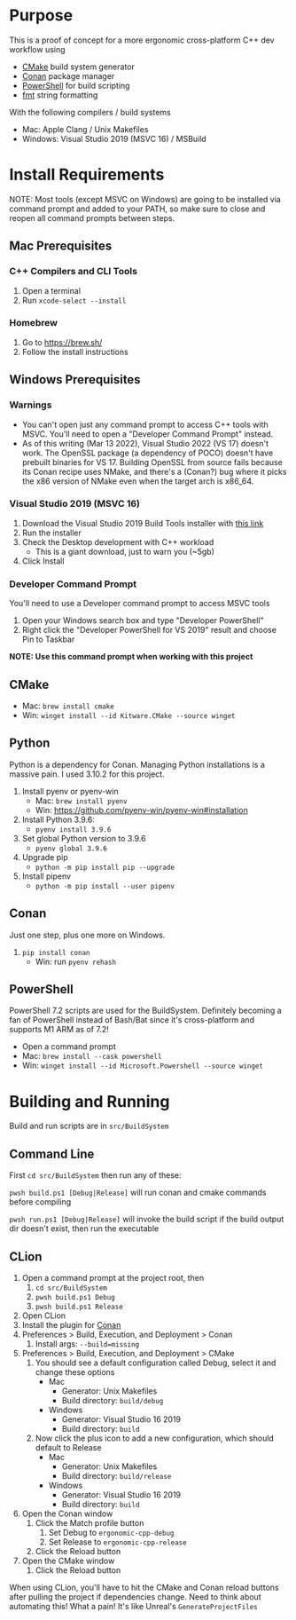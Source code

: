 # Purpose

This is a proof of concept for a more ergonomic cross-platform C++ dev workflow using

* [CMake](https://cmake.org/) build system generator
* [Conan](https://conan.io/) package manager
* [PowerShell](https://github.com/PowerShell/PowerShell) for build scripting
* [fmt](https://github.com/fmtlib/fmt) string formatting

With the following compilers / build systems

* Mac: Apple Clang / Unix Makefiles
* Windows: Visual Studio 2019 (MSVC 16) / MSBuild

# Install Requirements

NOTE: Most tools (except MSVC on Windows) are going to be installed via command prompt and added to your PATH, so make sure to close and reopen all command prompts between steps.

## Mac Prerequisites

### C++ Compilers and CLI Tools

1. Open a terminal
1. Run ```xcode-select --install```

### Homebrew

1. Go to https://brew.sh/
1. Follow the install instructions

## Windows Prerequisites

### Warnings

* You can't open just any command prompt to access C++ tools with MSVC. You'll need to open a "Developer Command Prompt" instead.
* As of this writing (Mar 13 2022), Visual Studio 2022 (VS 17) doesn't work. The OpenSSL package (a dependency of POCO) doesn't have prebuilt binaries for VS 17. Building OpenSSL from source fails because its Conan recipe uses NMake, and there's a (Conan?) bug where it picks the x86 version of NMake even when the target arch is x86_64.

### Visual Studio 2019 (MSVC 16)

1. Download the Visual Studio 2019 Build Tools installer with [this link](https://aka.ms/vs/16/release/vs_BuildTools.exe)
1. Run the installer
1. Check the Desktop development with C++ workload
   * This is a giant download, just to warn you (~5gb)
1. Click Install

### Developer Command Prompt

You'll need to use a Developer command prompt to access MSVC tools

1. Open your Windows search box and type "Developer PowerShell"
1. Right click the "Developer PowerShell for VS 2019" result and choose Pin to Taskbar

**NOTE: Use this command prompt when working with this project**

## CMake

* Mac: ```brew install cmake```
* Win: ```winget install --id Kitware.CMake --source winget```

## Python

Python is a dependency for Conan. Managing Python installations is a massive pain. I used 3.10.2 for this project.

1. Install pyenv or pyenv-win
   * Mac: ```brew install pyenv```
   * Win: https://github.com/pyenv-win/pyenv-win#installation
1. Install Python 3.9.6: 
   * ```pyenv install 3.9.6```
1. Set global Python version to 3.9.6
   * ```pyenv global 3.9.6```
1. Upgrade pip
   * ```python -m pip install pip --upgrade```
1. Install pipenv
   * ```python -m pip install --user pipenv```

## Conan

Just one step, plus one more on Windows.

1. ```pip install conan```
   * Win: run ```pyenv rehash```

## PowerShell

PowerShell 7.2 scripts are used for the BuildSystem. Definitely becoming a fan of PowerShell instead of Bash/Bat since it's cross-platform and supports M1 ARM as of 7.2!

* Open a command prompt
* Mac: ```brew install --cask powershell```
* Win: ```winget install --id Microsoft.Powershell --source winget```

# Building and Running

Build and run scripts are in ```src/BuildSystem```

## Command Line

First ```cd src/BuildSystem``` then run any of these:

```pwsh build.ps1 [Debug|Release]``` will run conan and cmake commands before compiling

```pwsh run.ps1 [Debug|Release]``` will invoke the build script if the build output dir doesn't exist, then run the executable

## CLion

1. Open a command prompt at the project root, then
   1. ```cd src/BuildSystem```
   1. ```pwsh build.ps1 Debug```
   1. ```pwsh build.ps1 Release```
1. Open CLion
1. Install the plugin for [Conan](https://plugins.jetbrains.com/plugin/11956-conan)
1. Preferences > Build, Execution, and Deployment > Conan
   1. Install args: ```--build=missing```
1. Preferences > Build, Execution, and Deployment > CMake
   1. You should see a default configuration called Debug, select it and change these options
      * Mac
         * Generator: Unix Makefiles
         * Build directory: ```build/debug```
      * Windows
         * Generator: Visual Studio 16 2019
         * Build directory: ```build```
   1. Now click the plus icon to add a new configuration, which should default to Release
      * Mac
         * Generator: Unix Makefiles
         * Build directory: ```build/release```
      * Windows
         * Generator: Visual Studio 16 2019
         * Build directory: ```build```
1. Open the Conan window
   1. Click the Match profile button
      1. Set Debug to ```ergonomic-cpp-debug```
      1. Set Release to ```ergonomic-cpp-release```
   1. Click the Reload button
1. Open the CMake window
   1. Click the Reload button

When using CLion, you'll have to hit the CMake and Conan reload buttons after pulling the project if dependencies change. Need to think about automating this! What a pain! It's like Unreal's ```GenerateProjectFiles```
